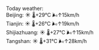 Today weather:  
Beijing: ☀️   🌡️+29°C 🌬️↑15km/h  
Tianjin: ☀️   🌡️+26°C 🌬️↑19km/h  
Shijiazhuang: ☀️   🌡️+27°C 🌬️↑15km/h  
Tangshan: ☀️   🌡️+31°C 🌬️↑28km/h  
